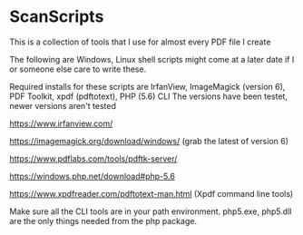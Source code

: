 # ScanScripts

This is a collection of tools that I use for almost every PDF file I create

The following are Windows, Linux shell scripts might come at a later date if I or someone else care to write these.

Required installs for these scripts are IrfanView, ImageMagick (version 6), PDF Toolkit, xpdf (pdftotext), PHP (5.6) CLI
The versions have been testet, newer versions aren't tested

https://www.irfanview.com/

https://imagemagick.org/download/windows/ (grab the latest of version 6)

https://www.pdflabs.com/tools/pdftk-server/

https://windows.php.net/download#php-5.6

https://www.xpdfreader.com/pdftotext-man.html (Xpdf command line tools)


Make sure all the CLI tools are in your path environment.
php5.exe, php5.dll are the only things needed from the php package.
